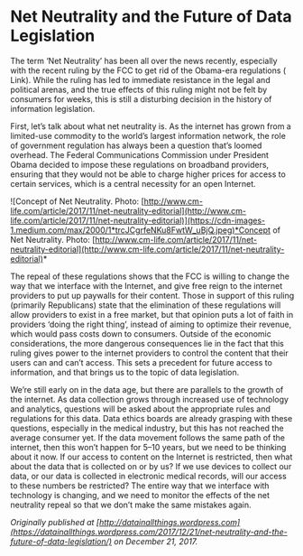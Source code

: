 
# Net Neutrality and the Future of Data Legislation

The term ‘Net Neutrality’ has been all over the news recently, especially with the recent ruling by the FCC to get rid of the Obama-era regulations ( Link). While the ruling has led to immediate resistance in the legal and political arenas, and the true effects of this ruling might not be felt by consumers for weeks, this is still a disturbing decision in the history of information legislation.

First, let’s talk about what net neutrality is. As the internet has grown from a limited-use commodity to the world’s largest information network, the role of government regulation has always been a question that’s loomed overhead. The Federal Communications Commission under President Obama decided to impose these regulations on broadband providers, ensuring that they would not be able to charge higher prices for access to certain services, which is a central necessity for an open Internet.

![Concept of Net Neutrality. Photo: [http://www.cm-life.com/article/2017/11/net-neutrality-editorial](http://www.cm-life.com/article/2017/11/net-neutrality-editorial)](https://cdn-images-1.medium.com/max/2000/1*trcJCgrfeNKu8FwtW_uBjQ.jpeg)*Concept of Net Neutrality. Photo: [http://www.cm-life.com/article/2017/11/net-neutrality-editorial](http://www.cm-life.com/article/2017/11/net-neutrality-editorial)*

The repeal of these regulations shows that the FCC is willing to change the way that we interface with the Internet, and give free reign to the internet providers to put up paywalls for their content. Those in support of this ruling (primarily Republicans) state that the elimination of these regulations will allow providers to exist in a free market, but that opinion puts a lot of faith in providers ‘doing the right thing’, instead of aiming to optimize their revenue, which would pass costs down to consumers. Outside of the economic considerations, the more dangerous consequences lie in the fact that this ruling gives power to the internet providers to control the content that their users can and can’t access. This sets a precedent for future access to information, and that brings us to the topic of data legislation.

We’re still early on in the data age, but there are parallels to the growth of the internet. As data collection grows through increased use of technology and analytics, questions will be asked about the appropriate rules and regulations for this data. Data ethics boards are already grasping with these questions, especially in the medical industry, but this has not reached the average consumer yet. If the data movement follows the same path of the internet, then this won’t happen for 5–10 years, but we need to be thinking about it now. If our access to content on the Internet is restricted, then what about the data that is collected on or by us? If we use devices to collect our data, or our data is collected in electronic medical records, will our access to these numbers be restricted? The entire way that we interface with technology is changing, and we need to monitor the effects of the net neutrality repeal so that we don’t make the same mistakes again.

*Originally published at [http://datainallthings.wordpress.com](https://datainallthings.wordpress.com/2017/12/21/net-neutrality-and-the-future-of-data-legislation/) on December 21, 2017.*
